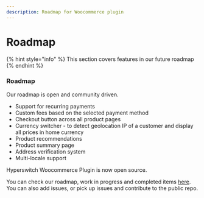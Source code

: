 ```yaml
---
description: Roadmap for Woocommerce plugin
---
```


# Roadmap

{% hint style="info" %}
This section covers features in our future roadmap
{% endhint %}

### Roadmap

Our roadmap is open and community driven.

* Support for recurring payments
* Custom fees based on the selected payment method
* Checkout button across all product pages
* Currency switcher - to detect geolocation IP of a customer and display all prices in home currency
* Product recommendations
* Product summary page
* Address verification system
* Multi-locale support

Hyperswitch Woocommerce Plugin is now open source.&#x20;

You can check our roadmap, work in progress and completed items [here](https://github.com/juspay/hyperswitch-woocommerce-plugin). You can also add issues, or pick up issues and contribute to the public repo.&#x20;
